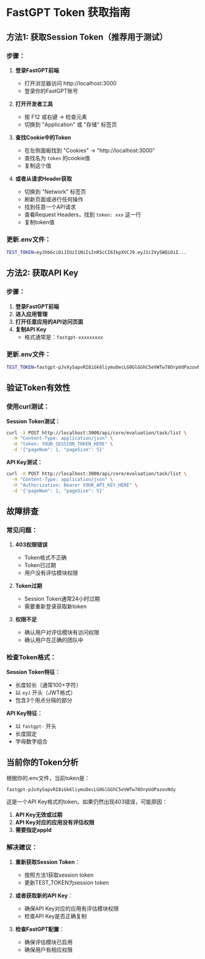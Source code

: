 # FastGPT Token 获取指南

## 方法1: 获取Session Token（推荐用于测试）

### 步骤：
1. **登录FastGPT前端**
   - 打开浏览器访问 http://localhost:3000
   - 登录你的FastGPT账号

2. **打开开发者工具**
   - 按 F12 或右键 -> 检查元素
   - 切换到 "Application" 或 "存储" 标签页

3. **查找Cookie中的Token**
   - 在左侧面板找到 "Cookies" -> "http://localhost:3000"
   - 查找名为 `token` 的cookie值
   - 复制这个值

4. **或者从请求Header获取**
   - 切换到 "Network" 标签页
   - 刷新页面或进行任何操作
   - 找到任意一个API请求
   - 查看Request Headers，找到 `token: xxx` 这一行
   - 复制token值

### 更新.env文件：
```bash
TEST_TOKEN=eyJhbGciOiJIUzI1NiIsInR5cCI6IkpXVCJ9.eyJ1c2VySWQiOiI...
```

## 方法2: 获取API Key

### 步骤：
1. **登录FastGPT前端**
2. **进入应用管理**
3. **打开任意应用的API访问页面**
4. **复制API Key**
   - 格式通常是：`fastgpt-xxxxxxxxx`

### 更新.env文件：
```bash
TEST_TOKEN=fastgpt-pJvXySapvRI8iGk6liymuOecLG0GlGGhC5eVWTw78OrpUdPazovNdy
```

## 验证Token有效性

### 使用curl测试：

**Session Token测试：**
```bash
curl -X POST http://localhost:3000/api/core/evaluation/task/list \
  -H "Content-Type: application/json" \
  -H "token: YOUR_SESSION_TOKEN_HERE" \
  -d '{"pageNum": 1, "pageSize": 5}'
```

**API Key测试：**
```bash
curl -X POST http://localhost:3000/api/core/evaluation/task/list \
  -H "Content-Type: application/json" \
  -H "Authorization: Bearer YOUR_API_KEY_HERE" \
  -d '{"pageNum": 1, "pageSize": 5}'
```

## 故障排查

### 常见问题：

1. **403权限错误**
   - Token格式不正确
   - Token已过期
   - 用户没有评估模块权限

2. **Token过期**
   - Session Token通常24小时过期
   - 需要重新登录获取新token

3. **权限不足**
   - 确认用户对评估模块有访问权限
   - 确认用户在正确的团队中

### 检查Token格式：

**Session Token特征：**
- 长度较长（通常100+字符）
- 以 `eyJ` 开头（JWT格式）
- 包含3个用点分隔的部分

**API Key特征：**
- 以 `fastgpt-` 开头
- 长度固定
- 字母数字组合

## 当前你的Token分析

根据你的.env文件，当前token是：
```
fastgpt-pJvXySapvRI8iGk6liymuOecLG0GlGGhC5eVWTw78OrpUdPazovNdy
```

这是一个API Key格式的token。如果仍然出现403错误，可能原因：

1. **API Key无效或过期**
2. **API Key对应的应用没有评估权限**
3. **需要指定appId**

### 解决建议：

1. **重新获取Session Token**：
   - 按照方法1获取session token
   - 更新TEST_TOKEN为session token

2. **或者获取新的API Key**：
   - 确保API Key对应的应用有评估模块权限
   - 检查API Key是否正确复制

3. **检查FastGPT配置**：
   - 确保评估模块已启用
   - 确保用户有相应权限